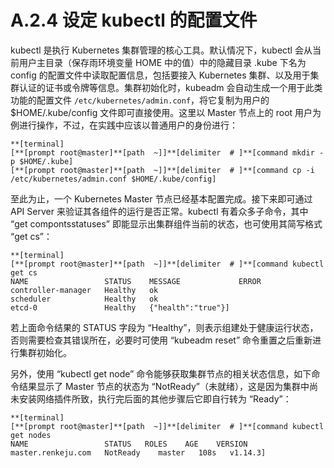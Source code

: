 # A.2.4 设定 kubectl 的配置文件

kubectl 是执行 Kubernetes 集群管理的核心工具。默认情况下，kubectl 会从当前用户主目录（保存雨环境变量 HOME 中的值）中的隐藏目录 .kube 下名为 config 的配置文件中读取配置信息，包括要接入 Kubernetes 集群、以及用于集群认证的证书或令牌等信息。集群初始化时，kubeadm 会自动生成一个用于此类功能的配置文件  `/etc/kubernetes/admin.conf`，将它复制为用户的 $HOME/.kube/config 文件即可直接使用。这里以 Master 节点上的 root 用户为例进行操作，不过，在实践中应该以普通用户的身份进行：

```
**[terminal]
[**[prompt root@master]**[path  ~]]**[delimiter  # ]**[command mkdir -p $HOME/.kube]
[**[prompt root@master]**[path  ~]]**[delimiter  # ]**[command cp -i /etc/kubernetes/admin.conf $HOME/.kube/config]
```

至此为止，一个 Kubernetes Master 节点已经基本配置完成。接下来即可通过 API Server 来验证其各组件的运行是否正常。kubectl 有着众多子命令，其中 “get compontsstatuses” 即能显示出集群组件当前的状态，也可使用其简写格式 “get cs”：

```
**[terminal]
[**[prompt root@master]**[path  ~]]**[delimiter  # ]**[command kubectl get cs
NAME                 STATUS    MESSAGE             ERROR
controller-manager   Healthy   ok
scheduler            Healthy   ok
etcd-0               Healthy   {"health":"true"}]
```

若上面命令结果的 STATUS 字段为 “Healthy”，则表示组建处于健康运行状态，否则需要检查其错误所在，必要时可使用 “kubeadm reset” 命令重置之后重新进行集群初始化。

另外，使用 “kubectl get node” 命令能够获取集群节点的相关状态信息，如下命令结果显示了 Master 节点的状态为 “NotReady”（未就绪），这是因为集群中尚未安装网络插件所致，执行完后面的其他步骤后它即自行转为 “Ready”：

```
**[terminal]
[**[prompt root@master]**[path  ~]]**[delimiter  # ]**[command kubectl get nodes
NAME                 STATUS   ROLES    AGE    VERSION
master.renkeju.com   NotReady    master   108s   v1.14.3]
```
